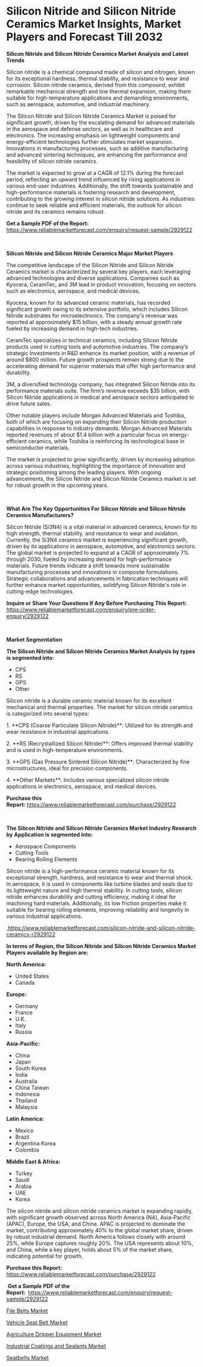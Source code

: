 <p><h1>Silicon Nitride and Silicon Nitride Ceramics Market Insights, Market Players and Forecast Till 2032</h1></p><p><strong>Silicon Nitride and Silicon Nitride Ceramics Market Analysis and Latest Trends</strong></p>
<p><p>Silicon nitride is a chemical compound made of silicon and nitrogen, known for its exceptional hardness, thermal stability, and resistance to wear and corrosion. Silicon nitride ceramics, derived from this compound, exhibit remarkable mechanical strength and low thermal expansion, making them suitable for high-temperature applications and demanding environments, such as aerospace, automotive, and industrial machinery.</p><p>The Silicon Nitride and Silicon Nitride Ceramics Market is poised for significant growth, driven by the escalating demand for advanced materials in the aerospace and defense sectors, as well as in healthcare and electronics. The increasing emphasis on lightweight components and energy-efficient technologies further stimulates market expansion. Innovations in manufacturing processes, such as additive manufacturing and advanced sintering techniques, are enhancing the performance and feasibility of silicon nitride ceramics.</p><p>The market is expected to grow at a CAGR of 12.1% during the forecast period, reflecting an upward trend influenced by rising applications in various end-user industries. Additionally, the shift towards sustainable and high-performance materials is fostering research and development, contributing to the growing interest in silicon nitride solutions. As industries continue to seek reliable and efficient materials, the outlook for silicon nitride and its ceramics remains robust.</p></p>
<p><strong>Get a Sample PDF of the Report:&nbsp;</strong> <a href="https://www.reliablemarketforecast.com/enquiry/request-sample/2929122?utm_campaign=2130&utm_medium=2&utm_source=Github&utm_content=ia&utm_term=12032025&utm_id=silicon-nitride-and-silicon-nitride-ceramics">https://www.reliablemarketforecast.com/enquiry/request-sample/2929122</a></p>
<p>&nbsp;</p>
<p><strong>Silicon Nitride and Silicon Nitride Ceramics Major Market Players</strong></p>
<p><p>The competitive landscape of the Silicon Nitride and Silicon Nitride Ceramics market is characterized by several key players, each leveraging advanced technologies and diverse applications. Companies such as Kyocera, CeramTec, and 3M lead in product innovation, focusing on sectors such as electronics, aerospace, and medical devices.</p><p>Kyocera, known for its advanced ceramic materials, has recorded significant growth owing to its extensive portfolio, which includes Silicon Nitride substrates for microelectronics. The company's revenue was reported at approximately $15 billion, with a steady annual growth rate fueled by increasing demand in high-tech industries.</p><p>CeramTec specializes in technical ceramics, including Silicon Nitride products used in cutting tools and automotive industries. The company’s strategic investments in R&D enhance its market position, with a revenue of around $800 million. Future growth prospects remain strong due to the accelerating demand for superior materials that offer high performance and durability.</p><p>3M, a diversified technology company, has integrated Silicon Nitride into its performance materials suite. The firm’s revenue exceeds $35 billion, with Silicon Nitride applications in medical and aerospace sectors anticipated to drive future sales.</p><p>Other notable players include Morgan Advanced Materials and Toshiba, both of which are focusing on expanding their Silicon Nitride production capabilities in response to industry demands. Morgan Advanced Materials reported revenues of about $1.4 billion with a particular focus on energy-efficient ceramics, while Toshiba is reinforcing its technological base in semiconductor materials.</p><p>The market is projected to grow significantly, driven by increasing adoption across various industries, highlighting the importance of innovation and strategic positioning among the leading players. With ongoing advancements, the Silicon Nitride and Silicon Nitride Ceramics market is set for robust growth in the upcoming years.</p></p>
<p>&nbsp;</p>
<p><strong>What Are The Key Opportunities For Silicon Nitride and Silicon Nitride Ceramics Manufacturers?</strong></p>
<p><p>Silicon Nitride (Si3N4) is a vital material in advanced ceramics, known for its high strength, thermal stability, and resistance to wear and oxidation. Currently, the Si3N4 ceramics market is experiencing significant growth, driven by its applications in aerospace, automotive, and electronics sectors. The global market is projected to expand at a CAGR of approximately 7% through 2030, fueled by increasing demand for high-performance materials. Future trends indicate a shift towards more sustainable manufacturing processes and innovations in composite formulations. Strategic collaborations and advancements in fabrication techniques will further enhance market opportunities, solidifying Silicon Nitride's role in cutting-edge technologies.</p></p>
<p><strong>Inquire or Share Your Questions If Any Before Purchasing This Report:</strong> <a href="https://www.reliablemarketforecast.com/enquiry/pre-order-enquiry/2929122?utm_campaign=2130&utm_medium=2&utm_source=Github&utm_content=ia&utm_term=12032025&utm_id=silicon-nitride-and-silicon-nitride-ceramics">https://www.reliablemarketforecast.com/enquiry/pre-order-enquiry/2929122</a></p>
<p>&nbsp;</p>
<p><strong>Market Segmentation</strong></p>
<p><strong>The Silicon Nitride and Silicon Nitride Ceramics Market Analysis by types is segmented into:</strong></p>
<p><ul><li>CPS</li><li>RS</li><li>GPS</li><li>Other</li></ul></p>
<p><p>Silicon nitride is a durable ceramic material known for its excellent mechanical and thermal properties. The market for silicon nitride ceramics is categorized into several types: </p><p>1. **CPS (Coarse Particulate Silicon Nitride)**: Utilized for its strength and wear resistance in industrial applications.</p><p>2. **RS (Recrystallized Silicon Nitride)**: Offers improved thermal stability and is used in high-temperature environments.</p><p>3. **GPS (Gas Pressure Sintered Silicon Nitride)**: Characterized by fine microstructures, ideal for precision components.</p><p>4. **Other Markets**: Includes various specialized silicon nitride applications in electronics, aerospace, and medical devices.</p></p>
<p><strong>Purchase this Report:&nbsp;</strong><a href="https://www.reliablemarketforecast.com/purchase/2929122?utm_campaign=2130&utm_medium=2&utm_source=Github&utm_content=ia&utm_term=12032025&utm_id=silicon-nitride-and-silicon-nitride-ceramics">https://www.reliablemarketforecast.com/purchase/2929122</a></p>
<p>&nbsp;</p>
<p><strong>The Silicon Nitride and Silicon Nitride Ceramics Market Industry Research by Application is segmented into:</strong></p>
<p><ul><li>Aerospace Components</li><li>Cutting Tools</li><li>Bearing Rolling Elements</li></ul></p>
<p><p>Silicon nitride is a high-performance ceramic material known for its exceptional strength, hardness, and resistance to wear and thermal shock. In aerospace, it is used in components like turbine blades and seals due to its lightweight nature and high thermal stability. In cutting tools, silicon nitride enhances durability and cutting efficiency, making it ideal for machining hard materials. Additionally, its low friction properties make it suitable for bearing rolling elements, improving reliability and longevity in various industrial applications.</p></p>
<p><a href="https://www.reliablemarketforecast.com/silicon-nitride-and-silicon-nitride-ceramics-r2929122?utm_campaign=2130&utm_medium=2&utm_source=Github&utm_content=ia&utm_term=12032025&utm_id=silicon-nitride-and-silicon-nitride-ceramics">&nbsp;https://www.reliablemarketforecast.com/silicon-nitride-and-silicon-nitride-ceramics-r2929122</a></p>
<p><strong>In terms of Region, the Silicon Nitride and Silicon Nitride Ceramics Market Players available by Region are:</strong></p>
<p>
    <p> <strong> North America: </strong>
        <ul>
            <li>United States</li>
            <li>Canada</li>
        </ul>
        </p> 
    <p> <strong> Europe: </strong>
        <ul>
            <li>Germany</li>
            <li>France</li>
            <li>U.K.</li>
            <li>Italy</li>
            <li>Russia</li>
        </ul>
        </p> 
    <p> <strong> Asia-Pacific: </strong>
        <ul>
            <li>China</li>
            <li>Japan</li>
            <li>South Korea</li>
            <li>India</li>
            <li>Australia</li>
            <li>China Taiwan</li>
            <li>Indonesia</li>
            <li>Thailand</li>
            <li>Malaysia</li>
        </ul>
        </p> 
    <p> <strong> Latin America: </strong>
        <ul>
            <li>Mexico</li>
            <li>Brazil</li>
            <li>Argentina Korea</li>
            <li>Colombia</li>
        </ul>
        </p> 
    <p> <strong> Middle East & Africa: </strong>
        <ul>
            <li>Turkey</li>
            <li>Saudi</li>
            <li>Arabia</li>
            <li>UAE</li>
            <li>Korea</li>
        </ul>
    </p>
    </p>
<p><p>The silicon nitride and silicon nitride ceramics market is expanding rapidly, with significant growth observed across North America (NA), Asia-Pacific (APAC), Europe, the USA, and China. APAC is projected to dominate the market, contributing approximately 40% to the global market share, driven by robust industrial demand. North America follows closely with around 25%, while Europe captures roughly 20%. The USA represents about 10%, and China, while a key player, holds about 5% of the market share, indicating potential for growth.</p></p>
<p><strong>Purchase this Report: </strong><a href="https://www.reliablemarketforecast.com/purchase/2929122?utm_campaign=2130&utm_medium=2&utm_source=Github&utm_content=ia&utm_term=12032025&utm_id=silicon-nitride-and-silicon-nitride-ceramics">https://www.reliablemarketforecast.com/purchase/2929122</a></p>
<p>&nbsp;<strong>Get a Sample PDF of the Report:&nbsp;&nbsp;</strong><a href="https://www.reliablemarketforecast.com/enquiry/request-sample/2929122?utm_campaign=2130&utm_medium=2&utm_source=Github&utm_content=ia&utm_term=12032025&utm_id=silicon-nitride-and-silicon-nitride-ceramics">https://www.reliablemarketforecast.com/enquiry/request-sample/2929122</a></p>
<p><strong></strong></p>
<p><p><a href="https://github.com/phillpfantis/Market-Research-Report-List-1/blob/main/file-belts-market.md?utm_campaign=2130&utm_medium=2&utm_source=Github&utm_content=ia&utm_term=12032025&utm_id=silicon-nitride-and-silicon-nitride-ceramics">File Belts Market</a></p><p><a href="https://github.com/stuwinawisa/Market-Research-Report-List-1/blob/main/vehicle-seat-belt-market.md?utm_campaign=2130&utm_medium=2&utm_source=Github&utm_content=ia&utm_term=12032025&utm_id=silicon-nitride-and-silicon-nitride-ceramics">Vehicle Seat Belt Market</a></p><p><a href="https://github.com/marcayaminig/Market-Research-Report-List-1/blob/main/agriculture-dripper-equipment-market.md?utm_campaign=2130&utm_medium=2&utm_source=Github&utm_content=ia&utm_term=12032025&utm_id=silicon-nitride-and-silicon-nitride-ceramics">Agriculture Dripper Equipment Market</a></p><p><a href="https://github.com/elizabethdagraca/Market-Research-Report-List-5/blob/main/industrial-coatings-and-sealants-market.md?utm_campaign=2130&utm_medium=2&utm_source=Github&utm_content=ia&utm_term=12032025&utm_id=silicon-nitride-and-silicon-nitride-ceramics">Industrial Coatings and Sealants Market</a></p><p><a href="https://github.com/awwqamet/Market-Research-Report-List-1/blob/main/seatbelts-market.md?utm_campaign=2130&utm_medium=2&utm_source=Github&utm_content=ia&utm_term=12032025&utm_id=silicon-nitride-and-silicon-nitride-ceramics">Seatbelts Market</a></p></p>
